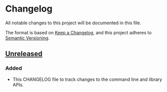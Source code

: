 # Changelog
All notable changes to this project will be documented in this file.

The format is based on [Keep a
Changelog](https://keepachangelog.com/en/1.0.0/), and this project adheres to
[Semantic Versioning](https://semver.org/spec/v2.0.0.html).

## [Unreleased]
### Added
- This CHANGELOG file to track changes to the command line and library APIs.

[Unreleased]: https://github.com/nmattia/snack/compare/51987daf76cffc31289e6913174dfb46b93df36b...HEAD
